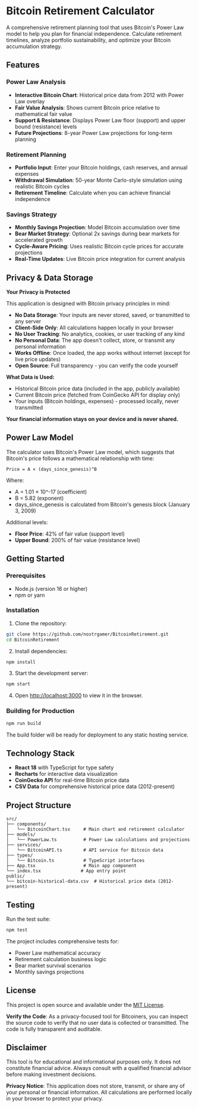 # Bitcoin Retirement Calculator

A comprehensive retirement planning tool that uses Bitcoin's Power Law model to help you plan for financial independence. Calculate retirement timelines, analyze portfolio sustainability, and optimize your Bitcoin accumulation strategy.

## Features

### Power Law Analysis
- **Interactive Bitcoin Chart**: Historical price data from 2012 with Power Law overlay
- **Fair Value Analysis**: Shows current Bitcoin price relative to mathematical fair value
- **Support & Resistance**: Displays Power Law floor (support) and upper bound (resistance) levels
- **Future Projections**: 8-year Power Law projections for long-term planning

### Retirement Planning
- **Portfolio Input**: Enter your Bitcoin holdings, cash reserves, and annual expenses
- **Withdrawal Simulation**: 50-year Monte Carlo-style simulation using realistic Bitcoin cycles
- **Retirement Timeline**: Calculate when you can achieve financial independence

### Savings Strategy
- **Monthly Savings Projection**: Model Bitcoin accumulation over time
- **Bear Market Strategy**: Optional 2x savings during bear markets for accelerated growth
- **Cycle-Aware Pricing**: Uses realistic Bitcoin cycle prices for accurate projections
- **Real-Time Updates**: Live Bitcoin price integration for current analysis

## Privacy & Data Storage

**Your Privacy is Protected**

This application is designed with Bitcoin privacy principles in mind:

- **No Data Storage**: Your inputs are never stored, saved, or transmitted to any server
- **Client-Side Only**: All calculations happen locally in your browser
- **No User Tracking**: No analytics, cookies, or user tracking of any kind
- **No Personal Data**: The app doesn't collect, store, or transmit any personal information
- **Works Offline**: Once loaded, the app works without internet (except for live price updates)
- **Open Source**: Full transparency - you can verify the code yourself

**What Data is Used:**
- Historical Bitcoin price data (included in the app, publicly available)
- Current Bitcoin price (fetched from CoinGecko API for display only)
- Your inputs (Bitcoin holdings, expenses) - processed locally, never transmitted

**Your financial information stays on your device and is never shared.**

## Power Law Model

The calculator uses Bitcoin's Power Law model, which suggests that Bitcoin's price follows a mathematical relationship with time:

```
Price = A × (days_since_genesis)^B
```

Where:
- A = 1.01 × 10^-17 (coefficient)
- B = 5.82 (exponent)
- days_since_genesis is calculated from Bitcoin's genesis block (January 3, 2009)

Additional levels:
- **Floor Price**: 42% of fair value (support level)
- **Upper Bound**: 200% of fair value (resistance level)

## Getting Started

### Prerequisites

- Node.js (version 16 or higher)
- npm or yarn

### Installation

1. Clone the repository:
```bash
git clone https://github.com/nostrgamer/BitcoinRetirement.git
cd BitcoinRetirement
```

2. Install dependencies:
```bash
npm install
```

3. Start the development server:
```bash
npm start
```

4. Open [http://localhost:3000](http://localhost:3000) to view it in the browser.

### Building for Production

```bash
npm run build
```

The build folder will be ready for deployment to any static hosting service.

## Technology Stack

- **React 18** with TypeScript for type safety
- **Recharts** for interactive data visualization
- **CoinGecko API** for real-time Bitcoin price data
- **CSV Data** for comprehensive historical price data (2012-present)

## Project Structure

```
src/
├── components/
│   └── BitcoinChart.tsx     # Main chart and retirement calculator
├── models/
│   └── PowerLaw.ts          # Power Law calculations and projections
├── services/
│   └── BitcoinAPI.ts        # API service for Bitcoin data
├── types/
│   └── Bitcoin.ts           # TypeScript interfaces
├── App.tsx                  # Main app component
└── index.tsx               # App entry point
public/
└── bitcoin-historical-data.csv  # Historical price data (2012-present)
```

## Testing

Run the test suite:
```bash
npm test
```

The project includes comprehensive tests for:
- Power Law mathematical accuracy
- Retirement calculation business logic
- Bear market survival scenarios
- Monthly savings projections

## License

This project is open source and available under the [MIT License](LICENSE).

**Verify the Code**: As a privacy-focused tool for Bitcoiners, you can inspect the source code to verify that no user data is collected or transmitted. The code is fully transparent and auditable.

## Disclaimer

This tool is for educational and informational purposes only. It does not constitute financial advice. Always consult with a qualified financial advisor before making investment decisions.

**Privacy Notice**: This application does not store, transmit, or share any of your personal or financial information. All calculations are performed locally in your browser to protect your privacy. 
